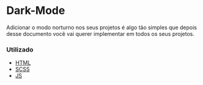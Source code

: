 # Dark-Mode
<link rel="icon" href="img/favicon.png" />

Adicionar o modo norturno nos seus projetos é algo tão simples que depois desse documento você vai querer implementar em todos os seus projetos.

### Utilizado

- <a href='https://www.flaticon.com/br/icone-gratis/html_1051277?term=html&page=1&position=5&page=1&position=5&related_id=1051277&origin=tag'> HTML
- SCSS
- JS


